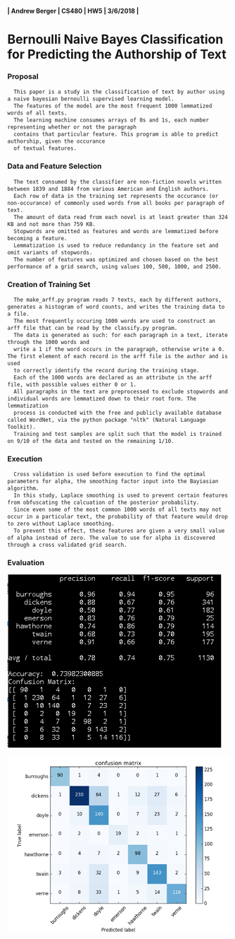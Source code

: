 __| Andrew Berger | CS480 | HW5 | 3/6/2018 |__

# Bernoulli Naive Bayes Classification for Predicting the Authorship of Text

### Proposal

      This paper is a study in the classification of text by author using a naive bayesian bernoulli supervised learning model.
      The features of the model are the most frequent 1000 lemmatized words of all texts.
      The learning machine consumes arrays of 0s and 1s, each number representing whether or not the paragraph
      contains that particular feature. This program is able to predict authorship, given the occurance
      of textual features.

### Data and Feature Selection

      The text consumed by the classifier are non-fiction novels written between 1839 and 1884 from various American and English authors.
      Each row of data in the training set represents the occurance (or non-occurance) of commonly used words from all books per paragraph of text.
      The amount of data read from each novel is at least greater than 324 KB and not more than 759 KB.
      Stopwords are omitted as features and words are lemmatized before becoming a feature. 
      Lemmatization is used to reduce redundancy in the feature set and omit variants of stopwords.
      The number of features was optimized and chosen based on the best performance of a grid search, using values 100, 500, 1000, and 2500.

### Creation of Training Set

      The make_arff.py program reads 7 texts, each by different authors, generates a histogram of word counts, and writes the training data to a file.
      The most frequently occuring 1000 words are used to construct an arff file that can be read by the classify.py program.
      The data is generated as such: for each paragraph in a text, iterate through the 1000 words and
      write a 1 if the word occurs in the paragraph, otherwise write a 0. The first element of each record in the arff file is the author and is used
      to correctly identify the record during the training stage.
      Each of the 1000 words are declared as an attribute in the arff file, with possible values either 0 or 1.
      All paragraphs in the text are preprocessed to exclude stopwords and individual words are lemmatized down to their root form. The lemmatization
      process is conducted with the free and publicly available database called WordNet, via the python package "nltk" (Natural Language Toolkit).
      Training and test samples are split such that the model is trained on 9/10 of the data and tested on the remaining 1/10. 

### Execution

      Cross validation is used before execution to find the optimal parameters for alpha, the smoothing factor input into the Bayiasian algorithm. 
      In this study, Laplace smoothing is used to prevent certain features from obfuscating the calcuation of the posterior probability.
      Since even some of the most common 1000 words of all texts may not occur in a particular text, the probability of that feature would drop to zero without Laplace smoothing. 
      To prevent this effect, these features are given a very small value of alpha instead of zero. The value to use for alpha is discovered through a cross validated grid search.

### Evaluation


![Classification Report](data/results.PNG)

![Confusion Matrix](data/confusion.png)

